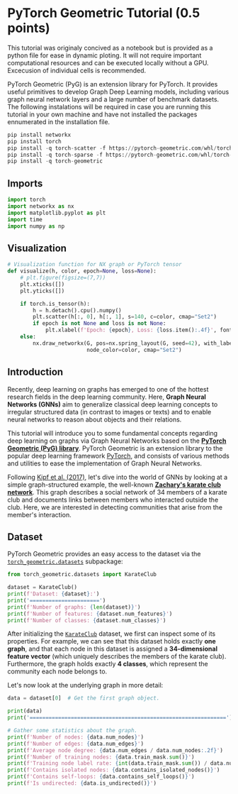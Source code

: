 # PyTorch Geometric Tutorial (0.5 points)
This tutorial was originaly concived as a notebook but is provided as a python file for ease in dynamic ploting. It will not require important computational resources and can be executed locally without a GPU. Excecusion of individual cells is recommended.

PyTorch Geometric (PyG) is an extension library for PyTorch. It provides useful primitives to develop Graph Deep Learning models, including various graph neural network layers and a large number of benchmark datasets. The following instalations will be required in case you are running this tutorial in your own machine and have not installed the packages ennumerated in the installation file.

```python
pip install networkx
pip install torch
pip install -q torch-scatter -f https://pytorch-geometric.com/whl/torch-1.7.0+cu101.html
pip install -q torch-sparse -f https://pytorch-geometric.com/whl/torch-1.7.0+cu101.html
pip install -q torch-geometric
```

## Imports
```python
import torch
import networkx as nx
import matplotlib.pyplot as plt
import time
import numpy as np
```

## Visualization
```python
# Visualization function for NX graph or PyTorch tensor
def visualize(h, color, epoch=None, loss=None):
    # plt.figure(figsize=(7,7))
    plt.xticks([])
    plt.yticks([])

    if torch.is_tensor(h):
        h = h.detach().cpu().numpy()
        plt.scatter(h[:, 0], h[:, 1], s=140, c=color, cmap="Set2")
        if epoch is not None and loss is not None:
            plt.xlabel(f'Epoch: {epoch}, Loss: {loss.item():.4f}', fontsize=16)
    else:
        nx.draw_networkx(G, pos=nx.spring_layout(G, seed=42), with_labels=False,
                         node_color=color, cmap="Set2")
```

## Introduction

Recently, deep learning on graphs has emerged to one of the hottest research fields in the deep learning community.
Here, **Graph Neural Networks (GNNs)** aim to generalize classical deep learning concepts to irregular structured data (in contrast to images or texts) and to enable neural networks to reason about objects and their relations.

This tutorial will introduce you to some fundamental concepts regarding deep learning on graphs via Graph Neural Networks based on the **[PyTorch Geometric (PyG) library](https://github.com/rusty1s/pytorch_geometric)**.
PyTorch Geometric is an extension library to the popular deep learning framework [PyTorch](https://pytorch.org/), and consists of various methods and utilities to ease the implementation of Graph Neural Networks.

Following [Kipf et al. (2017)](https://arxiv.org/abs/1609.02907), let's dive into the world of GNNs by looking at a simple graph-structured example, the well-known [**Zachary's karate club network**](https://en.wikipedia.org/wiki/Zachary%27s_karate_club). This graph describes a social network of 34 members of a karate club and documents links between members who interacted outside the club. Here, we are interested in detecting communities that arise from the member's interaction.


## Dataset

PyTorch Geometric provides an easy access to the dataset via the [`torch_geometric.datasets`](https://pytorch-geometric.readthedocs.io/en/latest/modules/datasets.html#torch_geometric.datasets) subpackage:


```python
from torch_geometric.datasets import KarateClub

dataset = KarateClub()
print(f'Dataset: {dataset}:')
print('======================')
print(f'Number of graphs: {len(dataset)}')
print(f'Number of features: {dataset.num_features}')
print(f'Number of classes: {dataset.num_classes}')
```

After initializing the [`KarateClub`](https://pytorch-geometric.readthedocs.io/en/latest/modules/datasets.html#torch_geometric.datasets.KarateClub) dataset, we first can inspect some of its properties.
For example, we can see that this dataset holds exactly **one graph**, and that each node in this dataset is assigned a **34-dimensional feature vector** (which uniquely describes the members of the karate club).
Furthermore, the graph holds exactly **4 classes**, which represent the community each node belongs to.

Let's now look at the underlying graph in more detail:

```python
data = dataset[0]  # Get the first graph object.

print(data)
print('==============================================================')

# Gather some statistics about the graph.
print(f'Number of nodes: {data.num_nodes}')
print(f'Number of edges: {data.num_edges}')
print(f'Average node degree: {data.num_edges / data.num_nodes:.2f}')
print(f'Number of training nodes: {data.train_mask.sum()}')
print(f'Training node label rate: {int(data.train_mask.sum()) / data.num_nodes:.2f}')
print(f'Contains isolated nodes: {data.contains_isolated_nodes()}')
print(f'Contains self-loops: {data.contains_self_loops()}')
print(f'Is undirected: {data.is_undirected()}')
```
